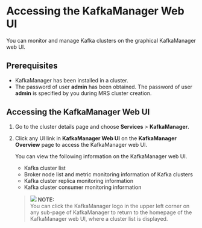 # Accessing the KafkaManager Web UI<a name="EN-US_TOPIC_0221415080"></a>

You can monitor and manage Kafka clusters on the graphical KafkaManager web UI.

## Prerequisites<a name="section3181241161011"></a>

-   KafkaManager has been installed in a cluster.
-   The password of user  **admin**  has been obtained. The password of user  **admin**  is specified by you during MRS cluster creation.

## Accessing the KafkaManager Web UI<a name="section16790101115"></a>

1.  Go to the cluster details page and choose  **Services**  \>  **KafkaManager**.
2.  Click any UI link in  **KafkaManager Web UI**  on the  **KafkaManager Overview**  page to access the KafkaManager web UI.

    You can view the following information on the KafkaManager web UI.

    -   Kafka cluster list
    -   Broker node list and metric monitoring information of Kafka clusters
    -   Kafka cluster replica monitoring information
    -   Kafka cluster consumer monitoring information

    >![](/images/icon-note.gif) **NOTE:**   
    >You can click the KafkaManager logo in the upper left corner on any sub-page of KafkaManager to return to the homepage of the KafkaManager web UI, where a cluster list is displayed.  


